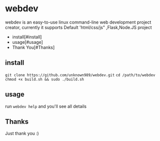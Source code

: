 # webdev
webdev is an easy-to-use linux command-line web development project creator, currently it supports Default 'html/css/js" ,Flask,Node.JS project

* install[#install]
* usage[#usage]
* Thank You[#Thanks]

## install
`git clone https://github.com/unknown989/webdev.git`
`cd /path/to/webdev`
`chmod +x build.sh && sudo ./build.sh`

## usage
run `webdev help` and you'll see all details

## Thanks
Just thank you :)
